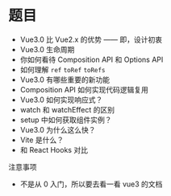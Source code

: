 # 题目

- Vue3.0 比 Vue2.x 的优势 —— 即，设计初衷
- Vue3.0 生命周期
- 你如何看待 Composition API 和 Options API
- 如何理解 `ref` `toRef` `toRefs`
- Vue3.0 有哪些重要的新功能
- Composition API 如何实现代码逻辑复用
- Vue3.0 如何实现响应式？
- watch 和 watchEffect 的区别
- setup 中如何获取组件实例？
- Vue3.0 为什么这么快？
- Vite 是什么？
- 和 React Hooks 对比

注意事项
- 不是从 0 入门，所以要去看一看 vue3 的文档
